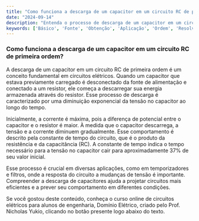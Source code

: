 ```yaml
---
title: "Como funciona a descarga de um capacitor em um circuito RC de primeira ordem?"
date: "2024-09-14"
description: "Entenda o processo de descarga de um capacitor em um circuito RC de primeira ordem e sua importância em circuitos elétricos."
keywords: ['Básico', 'Fonte', 'Obtenção', 'Aplicação', 'Ordem', 'Resolvido', 'Descarga']
---
```


### Como funciona a descarga de um capacitor em um circuito RC de primeira ordem?

A descarga de um capacitor em um circuito RC de primeira ordem é um conceito fundamental em circuitos elétricos. Quando um capacitor que estava previamente carregado é desconectado da fonte de alimentação e conectado a um resistor, ele começa a descarregar sua energia armazenada através do resistor. Esse processo de descarga é caracterizado por uma diminuição exponencial da tensão no capacitor ao longo do tempo.

Inicialmente, a corrente é máxima, pois a diferença de potencial entre o capacitor e o resistor é maior. À medida que o capacitor descarrega, a tensão e a corrente diminuem gradualmente. Esse comportamento é descrito pela constante de tempo do circuito, que é o produto da resistência e da capacitância (RC). A constante de tempo indica o tempo necessário para a tensão no capacitor cair para aproximadamente 37% de seu valor inicial.

Esse processo é crucial em diversas aplicações, como em temporizadores e filtros, onde a resposta do circuito a mudanças de tensão é importante. Compreender a descarga de capacitores ajuda a projetar circuitos mais eficientes e a prever seu comportamento em diferentes condições.

Se você gostou deste conteúdo, conheça o curso online de circuitos elétricos para alunos de engenharia, Domínio Elétrico, criado pelo Prof. Nicholas Yukio, clicando no botão presente logo abaixo do texto.